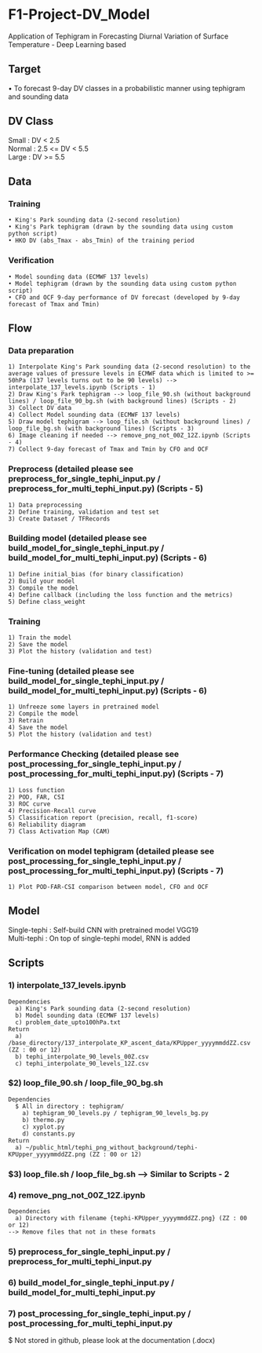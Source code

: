 # F1-Project-DV_Model
Application of Tephigram in Forecasting Diurnal Variation of Surface Temperature - Deep Learning based

## Target
  • To forecast 9-day DV classes in a probabilistic manner using tephigram and sounding data

## DV Class
  Small : DV < 2.5 <br>
  Normal : 2.5 <= DV < 5.5 <br>
  Large : DV >= 5.5

## Data
  ### Training
    • King's Park sounding data (2-second resolution)
    • King's Park tephigram (drawn by the sounding data using custom python script)
    • HKO DV (abs_Tmax - abs_Tmin) of the training period
  ### Verification
    • Model sounding data (ECMWF 137 levels)
    • Model tephigram (drawn by the sounding data using custom python script)
    • CFO and OCF 9-day performance of DV forecast (developed by 9-day forecast of Tmax and Tmin)
    
## Flow
  ### Data preparation
    1) Interpolate King's Park sounding data (2-second resolution) to the average values of pressure levels in ECMWF data which is limited to >= 50hPa (137 levels turns out to be 90 levels) --> interpolate_137_levels.ipynb (Scripts - 1)
    2) Draw King's Park tephigram --> loop_file_90.sh (without background lines) / loop_file_90_bg.sh (with background lines) (Scripts - 2)
    3) Collect DV data
    4) Collect Model sounding data (ECMWF 137 levels)
    5) Draw model tephigram --> loop_file.sh (without background lines) / loop_file_bg.sh (with background lines) (Scripts - 3)
    6) Image cleaning if needed --> remove_png_not_00Z_12Z.ipynb (Scripts - 4)
    7) Collect 9-day forecast of Tmax and Tmin by CFO and OCF
  ### Preprocess (detailed please see preprocess_for_single_tephi_input.py / preprocess_for_multi_tephi_input.py) (Scripts - 5)
    1) Data preprocessing
    2) Define training, validation and test set
    3) Create Dataset / TFRecords
  ### Building model (detailed please see build_model_for_single_tephi_input.py / build_model_for_multi_tephi_input.py) (Scripts - 6)
    1) Define initial_bias (for binary classification)
    2) Build your model
    3) Compile the model
    4) Define callback (including the loss function and the metrics)
    5) Define class_weight
  ### Training
    1) Train the model
    2) Save the model
    3) Plot the history (validation and test)
  ### Fine-tuning (detailed please see build_model_for_single_tephi_input.py / build_model_for_multi_tephi_input.py) (Scripts - 6)
    1) Unfreeze some layers in pretrained model
    2) Compile the model
    3) Retrain
    4) Save the model
    5) Plot the history (validation and test)
  ### Performance Checking (detailed please see post_processing_for_single_tephi_input.py / post_processing_for_multi_tephi_input.py) (Scripts - 7)
    1) Loss function
    2) POD, FAR, CSI
    3) ROC curve
    4) Precision-Recall curve
    5) Classification report (precision, recall, f1-score)
    6) Reliability diagram
    7) Class Activation Map (CAM)
  ### Verification on model tephigram (detailed please see post_processing_for_single_tephi_input.py / post_processing_for_multi_tephi_input.py) (Scripts - 7)
    1) Plot POD-FAR-CSI comparison between model, CFO and OCF

## Model
  Single-tephi : Self-build CNN with pretrained model VGG19 <br>
  Multi-tephi : On top of single-tephi model, RNN is added

## Scripts
  ### 1) interpolate_137_levels.ipynb
    Dependencies 
      a) King's Park sounding data (2-second resolution) 
      b) Model sounding data (ECMWF 137 levels) 
      c) problem_date_upto100hPa.txt 
    Return 
      a) /base_directory/137_interpolate_KP_ascent_data/KPUpper_yyyymmddZZ.csv (ZZ : 00 or 12) 
      b) tephi_interpolate_90_levels_00Z.csv 
      c) tephi_interpolate_90_levels_12Z.csv 
  
  ### $2) loop_file_90.sh / loop_file_90_bg.sh 
    Dependencies 
      $ All in directory : tephigram/ 
        a) tephigram_90_levels.py / tephigram_90_levels_bg.py 
        b) thermo.py 
        c) xyplot.py 
        d) constants.py 
    Return 
      a) ~/public_html/tephi_png_without_background/tephi-KPUpper_yyyymmddZZ.png (ZZ : 00 or 12) 
  
  ### $3) loop_file.sh / loop_file_bg.sh --> Similar to Scripts - 2 
  
  ### 4) remove_png_not_00Z_12Z.ipynb 
    Dependencies 
      a) Directory with filename {tephi-KPUpper_yyyymmddZZ.png} (ZZ : 00 or 12) 
    --> Remove files that not in these formats
  
  ### 5) preprocess_for_single_tephi_input.py / preprocess_for_multi_tephi_input.py
  
  ### 6) build_model_for_single_tephi_input.py / build_model_for_multi_tephi_input.py 
  
  ### 7) post_processing_for_single_tephi_input.py / post_processing_for_multi_tephi_input.py
    
$ Not stored in github, please look at the documentation (.docx)
